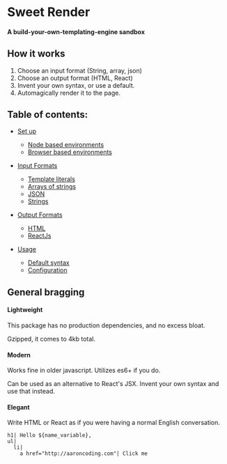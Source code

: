 # Sweet Render
#### A build-your-own-templating-engine sandbox

## How it works
1. Choose an input format (String, array, json)
2. Choose an output format (HTML, React)
3. Invent your own syntax, or use a default.
4. Automagically render it to the page.

## Table of contents:

  - [Set up](https://github.com/aaron-price/sweet-render/blob/master/documentation/Setup.md/)
    - [Node based environments](https://github.com/aaron-price/sweet-render/blob/master/documentation/Setup.md/#node-based-environments)
    - [Browser based environments](https://github.com/aaron-price/sweet-render/blob/master/documentation/Setup.md/#browser-based-environments)
    
  - [Input Formats](https://github.com/aaron-price/sweet-render/blob/master/documentation/Formats.md/)
    - [Template literals](https://github.com/aaron-price/sweet-render/blob/master/documentation/Formats.md/#template-literal-backticks)
    - [Arrays of strings](https://github.com/aaron-price/sweet-render/blob/master/documentation/Formats.md/#arrays-of-strings)
    - [JSON](https://github.com/aaron-price/sweet-render/blob/master/documentation/Formats.md/#json)
    - [Strings](https://github.com/aaron-price/sweet-render/blob/master/documentation/Formats.md/#strings)
 
  - [Output Formats](https://github.com/aaron-price/sweet-render/blob/master/documentation/OutputFormats.md/)
    - [HTML](https://github.com/aaron-price/sweet-render/blob/master/documentation/OutputFormats.md/#html)
    - [ReactJs](https://github.com/aaron-price/sweet-render/blob/master/documentation/OutputFormats.md/#reactjs)
  
  - [Usage](https://github.com/aaron-price/sweet-render/blob/master/documentation/Usage.md/)
    - [Default syntax](https://github.com/aaron-price/sweet-render/blob/master/documentation/Usage.md/#default-syntax)
    - [Configuration](https://github.com/aaron-price/sweet-render/blob/master/documentation/Config.md/#configuration)
    
## General bragging
#### Lightweight
This package has no production dependencies, and no excess bloat.

Gzipped, it comes to 4kb total.

#### Modern
Works fine in older javascript.
Utilizes es6+ if you do.

Can be used as an alternative to React's JSX. Invent your own syntax and use that instead.

#### Elegant
Write HTML or React as if you were having a normal English conversation.

```
h1| Hello ${name_variable},
ul|
  li|
    a href="http://aaroncoding.com"| Click me

```